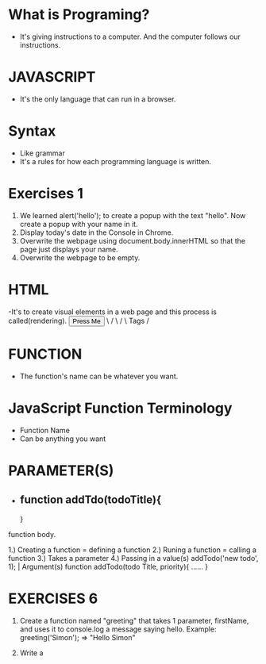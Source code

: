 # What is Programing?

- It's giving instructions to a computer.
  And the computer follows our instructions.

# JAVASCRIPT

- It's the only language that can run in a browser.

# Syntax

- Like grammar
- It's a rules for how each programming language is written.

# Exercises 1

1. We learned alert('hello'); to create a popup with the text "hello".
   Now create a popup with your name in it.
2. Display today's date in the Console in Chrome.
3. Overwrite the webpage using
   document.body.innerHTML so that the page just
   displays your name.
4. Overwrite the webpage to be empty.

# HTML

-It's to create visual elements in a web page and this process is
called(rendering).
<button>Press Me</button>
\ /
\ /
\ Tags /

# FUNCTION

- The function's name can be whatever
  you want.

# JavaScript Function Terminology

- Function Name
- Can be anything you want

# PARAMETER(S)

- ## function addTdo(todoTitle){
  }

function body.

1.) Creating a function = defining a function
2.) Runing a function = calling a function
3.) Takes a parameter
4.) Passing in a value(s)
addTodo('new todo', 1);
|
Argument(s)
function addTodo(todo Title, priority){
......
}

# EXERCISES 6

1. Create a function named "greeting" that takes 1 parameter,
   firstName, and uses it to console.log a message saying hello.
   Example: greeting('Simon'); => "Hello Simon"

2. Write a
